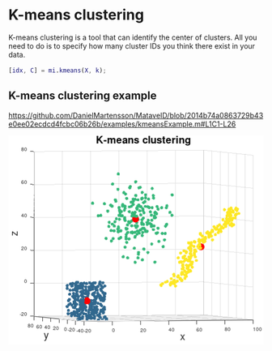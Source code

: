 # K-means clustering
K-means clustering is a tool that can identify the center of clusters. All you need to do is to specify how many cluster IDs you think there exist in your data. 

```matlab
[idx, C] = mi.kmeans(X, k);
```

## K-means clustering example
https://github.com/DanielMartensson/MataveID/blob/2014b74a0863729b43e0ee02ecdcd4fcbc06b26b/examples/kmeansExample.m#L1C1-L26


![Kmeans Result](../pictures/Kmeans_Result.png)